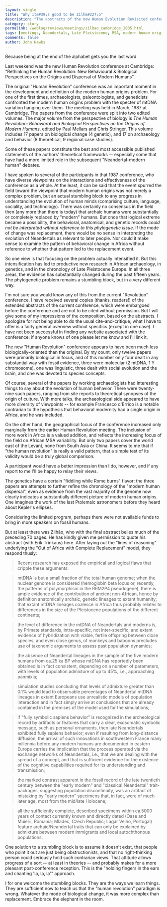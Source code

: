 ```yaml
---
layout: single
title: "Why it&#39;s good to be Zilh&#227;o"
description: "The abstracts of the new Human Evolution Revisited conference at Cambridge show the changing emphasis in modern human origins research"
category: story
permalink: /weblog/reviews/meetings/zilhao_cambridge_2005.html
tags: [meetings, Neandertals, Late Pleistocene, MSA, modern human origins, modern]
comments: false
author: John Hawks
---
```



<p>
Because being at the end of the alphabet gets you the last word.
</p>

<p>
Last weekend was the new Human Revolution conference at Cambridge: "Rethinking the Human Revolution: New Behavioural & Biological Perspectives on the Origins and Dispersal of Modern Humans".
</p>

<p>
The original "Human Revolution" conference was an important moment in the development and definition of the modern human origins problem. For one of the first times, archaeologists, paleontologists, and geneticists confronted the modern human origins problem with the specter of mtDNA variation hanging over them. The meeting was held in March, 1987 at Cambridge. The papers from the conference were split into two edited volumes. The major volume from the perspective of biology is <i>The Human Revolution: Behavioral and Biological Perspectives on the Origins of Modern Humans</i>, edited by Paul Mellars and Chris Stringer. This volume includes 17 papers on biological change (4 genetic), and 17 on archaeology and behavior (8 theoretical, 9 regional case studies).
</p>

<p>
Some of these papers constitute the best and most accessible published statements of the authors' theoretical frameworks -- especially some that have had a more limited role in the subsequent "Neandertal-modern human" debates.
</p>

<p>
I have spoken to several of the participants in that 1987 conference, who have diverse viewpoints on the interactions and effectiveness of the conference as a whole. At the least, it can be said that the event spurred the field toward the viewpoint that modern human origins was not merely a complex problem, but an actual stumbling block to any progress in understanding the evolution of human minds (comprising culture, language, sociality, and technology). There was certainly no consensus in the field then (any more than there is today) that archaic humans were substantially or completely replaced by "modern" humans. But once that logical extreme became a possibility, the behavioral, anatomical, and genetic records <i>could not be interpreted without reference to this phylogenetic issue</i>. If the mode of change was replacement, there would be no sense in interpreting the evolution of Neandertals as relevant to later people. Nor could it make sense to examine the pattern of behavioral change in Africa without reference to whether that pattern led to the replacement event.
</p>

<p>
So one view is that focusing on the problem actually intensified it. But this intensification has led to productive new research in African archaeology, in genetics, and in the chronology of Late Pleistocene Europe. In all three areas, the evidence has substantially changed during the past fifteen years. The phylogenetic problem remains a stumbling block, but in a very different way.
</p>

<p>
I'm not sure you would know any of this from the current "Revolution" conference. I have received several copies (thanks, readers!) of the extended abstracts of the current conference, which were embargoed before the conference and are not to be cited without permission. But I will give some of my impressions of the composition, based on the abstracts. I apologize for not being able to do the usual cite-and-critique; what I have to offer is a fairly general overview without specifics (except in one case). I have not been successful in finding any website associated with the conference; if anyone knows of one please let me know and I'll link it.
</p>

<p>
The new "Human Revolution" conference appears to have been much less biologically-oriented than the original. By my count, only twelve papers were primarily biological in focus, and of this number only four dealt in any substantial way with fossil evidence, three were molecular (2 mtDNA, 1 Y chromosome), one was linguistic, three dealt with social evolution and the brain, and one was devoted to species concepts.
</p>

<p>
Of course, several of the papers by working archaeologists had interesting things to say about the evolution of human behavior. There were twenty-nine such papers, ranging from site reports to theoretical synopses of the origin of culture. With more talks, the archaeological side appeared to have more diversity of viewpoints -- for example Francesco d'Errico is a notable contrarian to the hypothesis that behavioral modernity had a single origin in Africa, and he was included.
</p>

<p>
On the other hand, the geographical focus of the conference increased only marginally from the earlier Human Revolution meeting. The inclusion of more work in Africa is a valued addition, and reflects the increasing focus of the field on African MSA variability. But only two papers cover the world east of the Levant, none from South Asia or China. It seems to me that if "the human revolution" is really a valid pattern, that a simple test of its validity would be a truly global comparison.
</p>

<p>
A participant would have a better impression than I do, however, and if any report to me I'll be happy to relay their views.
</p>

<p>
The genetics have a certain "fiddling while Rome burns" flavor: the three papers are attempts to further refine the chronology of the "modern human dispersal", even as evidence from the vast majority of the genome now clearly indicates a substantially different picture of modern human origins. One imagines the work of the last Ptolemaic astronomers before they heard about Kepler's ellipses.
</p>

<p>
Considering the limited program, perhaps there were not available funds to bring in more speakers on fossil humans.
</p>

<p>
But at least there was Zilh&#227;o, who with the final abstract belies much of the preceding 70 pages. He has kindly given me permission to quote his abstract (with Erik Trinkaus) here. After laying out the "lines of reasoning" underlying the "Out of Africa with Complete Replacement" model, they respond thusly:
</p>

<blockquote>Recent research has exposed the empirical and logical flaws that cripple these arguments:</blockquote>

<blockquote>mtDNA is but a small fraction of the total human genome; when the nuclear genome is considered (hemoglobin beta locus or, recently, the patterns of polymorphism in the RRM2P4 pseudogene), there is ample evidence of the contribution of ancient non-African, hence by definition anatomically archaic, genetic lineages to extant humanity; that extant mtDNA lineages coalesce in Africa thus probably relates to differences in the size of the Pleistocene populations of the different continents;</blockquote>

<blockquote>the level of difference in the mtDNA of Neandertals and moderns is, by Primate standards, intra-specific, not inter-specific, and extant evidence of hybridization with viable, fertile offspring between close species, and even close genus, of monkeys and baboons precludes use of taxonomic arguments to assess past population dynamics;</blockquote>

<blockquote>the absence of Neandertal lineages in the sample of the five modern humans from ca.25 ka BP whose mtDNA has reportedly been obtained is in fact consistent, depending on a number of parameters, with levels of population admixture of up to 45%, i.e., approaching panmixia;</blockquote>

<blockquote>simulation studies concluding that levels of admixture greater than 0.1% would lead to observable percentages of Neandertal mtDNA lineages in extant Europeans use unrealistic models of population interaction and in fact simply arrive at conclusions that are already contained in the premises of  the model used for the simulations;</blockquote>

<blockquote>if "fully symbolic sapiens behavior" is recognized in the archeological record by artifacts or features that carry a clear, exosomatic symbolic message, such as personal ornaments, then late Neandertals exhibited fully sapiens behavior; even if resulting from long-distance diffusion, the arrival of such innovations in southwestern France many millennia before any modern humans are documented in eastern Europe carries the implication that the process operated via the exchange networks of Neandertals, i.e., that we are dealing with the spread of a concept, and that is sufficient evidence for the existence of the cognitive capabilities required for its understanding and transmission;</blockquote>

<blockquote>the marked contrast apparent in the fossil record of the late twentieth century between the "early modern" and "classical Neandertal" trait-packages, suggesting population discontinuity, was an artifact of mistaking by "early modern" specimens that, in fact, were of much later age, most from the mid/late Holocene;</blockquote>

<blockquote>all the sufficiently complete, described specimens within ca.5000 years of contact currently known and directly dated (Oase and Muierii, Romania; Mladec, Czech Republic; Lagar Velho, Portugal) feature archaic/Neandertal traits that can only be explained by admixture between modern immigrants and local autochthonous populations.
</blockquote></blockquote>

<p>
One solution to a stumbling block is to assume it doesn't exist, that people who point it out are just being obstructionists, and that no right-thinking person could seriously hold such contrarian views. That attitude allows progress of a sort -- at least in theories -- and probably makes for a more pleasant post-conference reception. This is the "holding fingers in the ears and chanting 'la, la, la'" approach.
</p>

<p>
I for one welcome the stumbling blocks. They are the ways we learn things. They are sufficient now to teach us that the "human revolution" paradigm is wrong. Whatever the mode of biological change, it was more complex than replacement. Embrace the elephant in the room.
</p>

